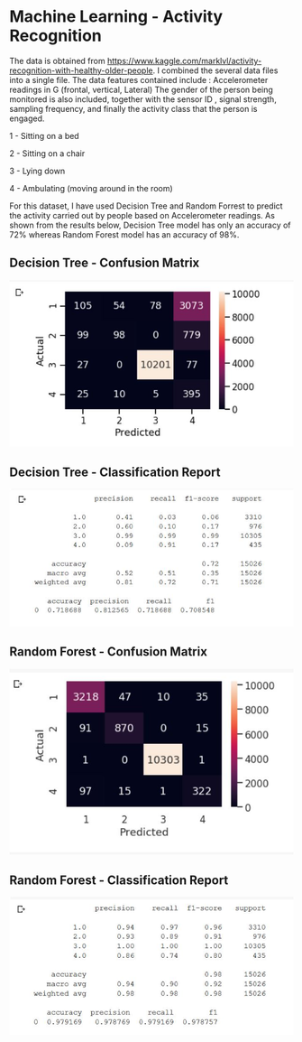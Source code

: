 # Machine Learning - Activity Recognition
The data is obtained from https://www.kaggle.com/marklvl/activity-recognition-with-healthy-older-people. I combined the several data files into a single file. The data features contained include : Accelerometer readings in G (frontal, vertical, Lateral) The gender of the person being monitored is also included, together with the sensor ID , signal strength, sampling frequency, and finally the activity class that the person is engaged.

1 - Sitting on a bed

2 - Sitting on a chair

3 - Lying down

4 - Ambulating (moving around in the room)

For this dataset, I have used Decision Tree and Random Forrest to predict the activity carried out by people based on Accelerometer readings.
As shown from the results below, Decision Tree model has only an accuracy of 72% whereas Random Forest model has an accuracy of 98%.

## Decision Tree - Confusion Matrix

![Decision Tree - Confusion Matrix](/images/decision_tree_CM.JPG)

## Decision Tree - Classification Report

![Decision Tree - Classification Report](/images/decision_tree_CR.JPG)

## Random Forest - Confusion Matrix

![Random Forest - Confusion Matrix](/images/random_forest_CM.JPG)

## Random Forest - Classification Report

![Random Forest - Classification Report](/images/random_forest_CR.JPG)

